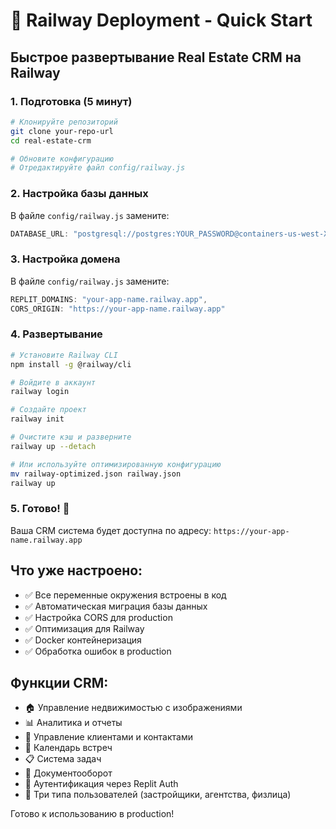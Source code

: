 # 🚀 Railway Deployment - Quick Start

## Быстрое развертывание Real Estate CRM на Railway

### 1. Подготовка (5 минут)
```bash
# Клонируйте репозиторий
git clone your-repo-url
cd real-estate-crm

# Обновите конфигурацию
# Отредактируйте файл config/railway.js
```

### 2. Настройка базы данных
В файле `config/railway.js` замените:
```javascript
DATABASE_URL: "postgresql://postgres:YOUR_PASSWORD@containers-us-west-XXX.railway.app:XXXX/railway"
```

### 3. Настройка домена
В файле `config/railway.js` замените:
```javascript
REPLIT_DOMAINS: "your-app-name.railway.app",
CORS_ORIGIN: "https://your-app-name.railway.app"
```

### 4. Развертывание
```bash
# Установите Railway CLI
npm install -g @railway/cli

# Войдите в аккаунт
railway login

# Создайте проект
railway init

# Очистите кэш и разверните
railway up --detach

# Или используйте оптимизированную конфигурацию
mv railway-optimized.json railway.json
railway up
```

### 5. Готово! 🎉
Ваша CRM система будет доступна по адресу:
`https://your-app-name.railway.app`

## Что уже настроено:
- ✅ Все переменные окружения встроены в код
- ✅ Автоматическая миграция базы данных
- ✅ Настройка CORS для production
- ✅ Оптимизация для Railway
- ✅ Docker контейнеризация
- ✅ Обработка ошибок в production

## Функции CRM:
- 🏠 Управление недвижимостью с изображениями
- 📊 Аналитика и отчеты
- 👥 Управление клиентами и контактами
- 📅 Календарь встреч
- 📋 Система задач
- 📁 Документооборот
- 🔐 Аутентификация через Replit Auth
- 👤 Три типа пользователей (застройщики, агентства, физлица)

Готово к использованию в production!